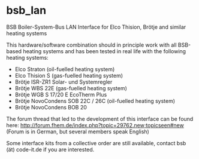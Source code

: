 # bsb_lan
BSB Boiler-System-Bus LAN Interface for Elco Thision, Brötje and similar heating systems

This hardware/software combination should in principle work with all BSB-based heating systems and has been tested in real life with the following heating systems:

- Elco Straton (oil-fuelled heating system)
- Elco Thision S (gas-fuelled heating system)
- Brötje ISR-ZR1 Solar- und Systemregler
- Brötje WBS 22E (gas-fuelled heating system)
- Brötje WGB S 17/20 E EcoTherm Plus
- Brötje NovoCondens SOB 22C / 26C (oil-fuelled heating system)
- Brötje NovoCondens BOB 20

The forum thread that led to the development of this interface can be found here:
http://forum.fhem.de/index.php?topic=29762.new;topicseen#new
(Forum is in German, but several members speak English)

Some interface kits from a collective order are still available, contact bsb (ät) code-it.de if you are interested.
